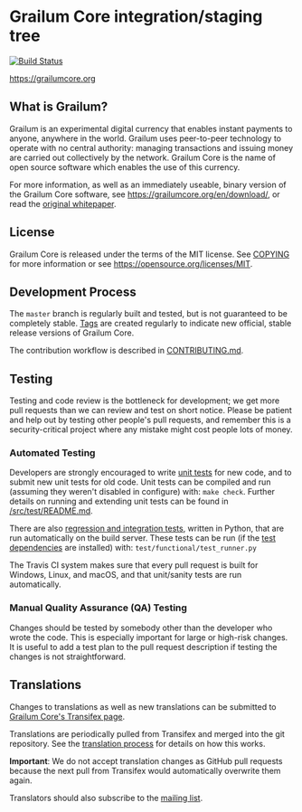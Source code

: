 Grailum Core integration/staging tree
=====================================

[![Build Status](https://travis-ci.org/grailum/grailum.svg?branch=master)](https://travis-ci.org/grailum/grailum)

https://grailumcore.org

What is Grailum?
----------------

Grailum is an experimental digital currency that enables instant payments to
anyone, anywhere in the world. Grailum uses peer-to-peer technology to operate
with no central authority: managing transactions and issuing money are carried
out collectively by the network. Grailum Core is the name of open source
software which enables the use of this currency.

For more information, as well as an immediately useable, binary version of
the Grailum Core software, see https://grailumcore.org/en/download/, or read the
[original whitepaper](https://grailumcore.org/grailum.pdf).

License
-------

Grailum Core is released under the terms of the MIT license. See [COPYING](COPYING) for more
information or see https://opensource.org/licenses/MIT.

Development Process
-------------------

The `master` branch is regularly built and tested, but is not guaranteed to be
completely stable. [Tags](https://github.com/grailum/grailum/tags) are created
regularly to indicate new official, stable release versions of Grailum Core.

The contribution workflow is described in [CONTRIBUTING.md](CONTRIBUTING.md).

Testing
-------

Testing and code review is the bottleneck for development; we get more pull
requests than we can review and test on short notice. Please be patient and help out by testing
other people's pull requests, and remember this is a security-critical project where any mistake might cost people
lots of money.

### Automated Testing

Developers are strongly encouraged to write [unit tests](src/test/README.md) for new code, and to
submit new unit tests for old code. Unit tests can be compiled and run
(assuming they weren't disabled in configure) with: `make check`. Further details on running
and extending unit tests can be found in [/src/test/README.md](/src/test/README.md).

There are also [regression and integration tests](/test), written
in Python, that are run automatically on the build server.
These tests can be run (if the [test dependencies](/test) are installed) with: `test/functional/test_runner.py`

The Travis CI system makes sure that every pull request is built for Windows, Linux, and macOS, and that unit/sanity tests are run automatically.

### Manual Quality Assurance (QA) Testing

Changes should be tested by somebody other than the developer who wrote the
code. This is especially important for large or high-risk changes. It is useful
to add a test plan to the pull request description if testing the changes is
not straightforward.

Translations
------------

Changes to translations as well as new translations can be submitted to
[Grailum Core's Transifex page](https://www.transifex.com/projects/p/grailum/).

Translations are periodically pulled from Transifex and merged into the git repository. See the
[translation process](doc/translation_process.md) for details on how this works.

**Important**: We do not accept translation changes as GitHub pull requests because the next
pull from Transifex would automatically overwrite them again.

Translators should also subscribe to the [mailing list](https://groups.google.com/forum/#!forum/grailum-translators).
